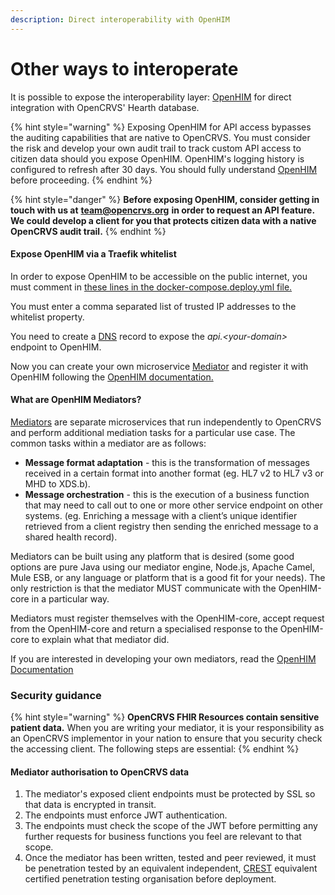 ```yaml
---
description: Direct interoperability with OpenHIM
---
```


# Other ways to interoperate

It is possible to expose the interoperability layer: [OpenHIM](http://openhim.org/docs/introduction/about) for direct integration with OpenCRVS' Hearth database.

{% hint style="warning" %}
Exposing OpenHIM for API access bypasses the auditing capabilities that are native to OpenCRVS. You must consider the risk and develop your own audit trail to track custom API access to citizen data should you expose OpenHIM. OpenHIM's logging history is configured to refresh after 30 days.  You should fully understand [OpenHIM](http://openhim.org/docs/introduction/about) before proceeding.
{% endhint %}

{% hint style="danger" %}
**Before exposing OpenHIM, consider getting in touch with us at** [**team@opencrvs.org**](mailto:team@opencrvs.org) **in order to request an API feature.  We could develop a client for you that protects citizen data with a native OpenCRVS audit trail.**
{% endhint %}

#### Expose OpenHIM via a Traefik whitelist

In order to expose OpenHIM to be accessible on the public internet, you must comment in [these lines in the docker-compose.deploy.yml file.](https://github.com/opencrvs/opencrvs-core/blob/ced5cf02ebe66994e0151b4cedf17c5091dce74e/docker-compose.deploy.yml#L844)

You must enter a comma separated list of trusted IP addresses to the whitelist property.

You need to create a [DNS](../../setup/3.-installation/3.3-set-up-a-server-hosted-environment/3.3.5-setup-dns-a-records/) record to expose the _api.\<your-domain>_ endpoint to OpenHIM.

Now you can create your own microservice [Mediator](http://openhim.org/docs/dev-guide/developing-mediators/) and register it with OpenHIM following the [OpenHIM documentation.](http://openhim.org/docs/dev-guide/developing-mediators/)



#### What are OpenHIM Mediators?

[Mediators](http://openhim.org/docs/dev-guide/developing-mediators/) are separate microservices that run independently to OpenCRVS and perform additional mediation tasks for a particular use case. The common tasks within a mediator are as follows:

* **Message format adaptation** - this is the transformation of messages received in a certain format into another format (eg. HL7 v2 to HL7 v3 or MHD to XDS.b).
* **Message orchestration** - this is the execution of a business function that may need to call out to one or more other service endpoint on other systems. (eg. Enriching a message with a client’s unique identifier retrieved from a client registry then sending the enriched message to a shared health record).

Mediators can be built using any platform that is desired (some good options are pure Java using our mediator engine, Node.js, Apache Camel, Mule ESB, or any language or platform that is a good fit for your needs). The only restriction is that the mediator MUST communicate with the OpenHIM-core in a particular way.

Mediators must register themselves with the OpenHIM-core, accept request from the OpenHIM-core and return a specialised response to the OpenHIM-core to explain what that mediator did.

If you are interested in developing your own mediators, read the [OpenHIM Documentation](http://openhim.org/docs/dev-guide/developing-mediators/)

### Security guidance

{% hint style="warning" %}
**OpenCRVS FHIR Resources contain sensitive patient data.** When you are writing your mediator, it is your responsibility as an OpenCRVS implementor in your nation to ensure that you security check the accessing client. The following steps are essential:
{% endhint %}

#### Mediator authorisation to OpenCRVS data

1. The mediator's exposed client endpoints must be protected by SSL so that data is encrypted in transit.
2. The endpoints must enforce JWT authentication.
3. The endpoints must check the scope of the JWT before permitting any further requests for business functions you feel are relevant to that scope.
4. Once the mediator has been written, tested and peer reviewed, it must be penetration tested by an equivalent independent, [CREST](https://www.crest-approved.org/) equivalent certified penetration testing organisation before deployment.
